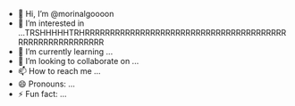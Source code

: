 - 👋 Hi, I’m @morinalgoooon
- 👀 I’m interested in ...TRSHHHHHTRHRRRRRRRRRRRRRRRRRRRRRRRRRRRRRRRRRRRRRRRRRRRRRRRRRRRRRRRRR
- 🌱 I’m currently learning ...
- 💞️ I’m looking to collaborate on ...
- 📫 How to reach me ...
- 😄 Pronouns: ...
- ⚡ Fun fact: ...

<!---
morinalgoooon/morinalgoooon is a ✨ special ✨ repository because its `README.md` (this file) appears on your GitHub profile.
You can click the Preview link to take a look at your changes.
--->
